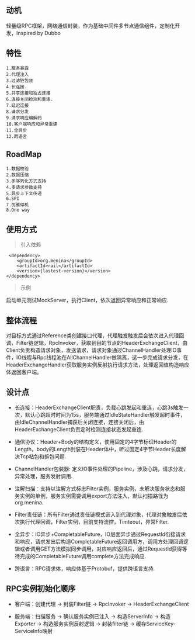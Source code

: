 ## 动机

轻量级RPC框架，网络通信封装，作为基础中间件多节点通信组件，定制化开发，Inspired by Dubbo


## 特性

```
1.服务暴露
2.代理注入
3.过滤链包装
4.长连接.
5.共享连接和独占连接
6.连接关闭检测和重连.
7.延迟连接
8.请求分发
9.请求响应编解码
10.客户端响应和异常重建
11.全异步
12.跨语言
```

## RoadMap

```
1.数据校验
2.数据压缩
3.多序列化方式支持
4.多请求参数支持
5.异步上下文传递
6.SPI
7.优雅停机
8.One way
```

## 使用方式

> 引入依赖

```
 <dependency>
	<groupId>org.menina</groupId>
	<artifactId>rail</artifactId>
	<version>{lastest-version}</version>
</dependency>
```
> 示例

启动单元测试MockServer，执行Client，依次返回异常响应和正常响应.

## 整体流程

对目标方式通过Reference类创建接口代理，代理触发触发后会依次进入代理回调，Filter链逻辑，RpcInvoker，获取到目的节点的HeaderExchangeClient，由Client负责构造请求对象，发送请求，请求对象通过ChannelHandler处理IO事件，IO线程与Rpc线程池在AllChannelHandler做隔离，这一步完成请求分发，在HeaderExchangeHandler获取服务实例反射执行请求方法，处理返回值构造响应体返回客户端。

## 设计点

* 长连接：HeaderExchangeClient职责，负载心跳发起和重连，心跳3s触发一次，默认心跳超时时间为15s，服务端通过IdleStateHandler触发超时事件，由IdleChannelHandler捕获后关闭连接，连接关闭后，由HeaderExchangeClient负责定时检测连接状态发起重连.

* 通信协议：Header+Body的结构定义，使用固定的4字节标识Header的Length，body的Length封装在Header体中，听过固定4字节Header长度解决Tcp粘包和拆包问题.

* ChannelHandler包装器: 定义IO事件处理的Pipeline，涉及心跳，请求分发，异常处理，服务发射调用.

* 注解扫描：支持以注解方式标志Filter实例，服务实例，未解决服务状态和服务实例的单例，服务实例需要调用export方法注入，默认扫描路径为org.menina.

* Filter责任链：所有Filter通过责任链模式嵌入到代理对象，代理对象触发后依次执行代理回调，Filter实例，目前支持流控，Timteout，异常Filter.

* 全异步：IO异步+CompletableFuture，IO层面异步通过RequestId衔接请求和响应，请求发出后构造CompletableFuture返回调用方，调用方处理回调逻辑或者调用GET方法模拟同步调用，对应响应返回后，通过RequestId获得等待完成的CompletableFuture调用complete方法完成响应.

* 跨语言：RPC请求体，响应体基于Protobuf，提供跨语言支持.

## RPC实例初始化顺序

* 客户端：创建代理 -> 封装Filter链 -> RpcInvoker -> HeaderExchangeClient

* 服务端：扫描服务 -> 确认服务实例已注入 -> 构造ServerInfo -> 构造Exporter -> 构造服务实例反射逻辑 -> 封装filter链 -> 缓存ServiceKey-ServiceInfo映射
